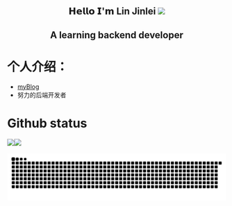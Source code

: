 

<p align="center">
<h2 height="200px" align="center">𝗛𝗲𝗹𝗹𝗼 𝗜'𝗺 Lin Jinlei <img src="https://cdn.jsdelivr.net/gh/MaleWeb/picture/images/techblog/hi.gif" width="25"></h2>
<h2 align="center">A learning backend developer</h3>
</p>


# 个人介绍：

- <a href="https://blog.zaizhong.icu">myBlog</a>
- 努力的后端开发者

# Github status

<img align="" height="137px" src="https://github-readme-stats.vercel.app/api?username=Halloljl&hide_title=true&hide_border=true&show_icons=true&include_all_commits=true&line_height=21&bg_color=0,EC6C6C,FFD479,FFFC79,73FA79&theme=graywhite" /><img align="" height="137px" src="https://github-readme-stats.vercel.app/api/top-langs/?username=Halloljl&hide_title=true&hide_border=true&layout=compact&bg_color=0,73FA79,73FDFF,D783FF&theme=graywhite&locale=cn" />

![grid snake animation](./assets/github-user-contribution.svg)

